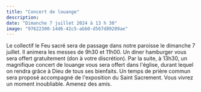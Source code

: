 ```yaml
---
title: "Concert de louange"
description: 
date: "Dimanche 7 juillet 2024 à 13 h 30"
image: "97622300-14d6-42c5-abb0-d567d89209ae"
---
```


Le collectif le Feu sacré sera de passage dans notre paroisse le dimanche 7 juillet. Il animera les messes de 9h30 et 11h00. Un diner hamburger vous sera offert gratuitement (don à votre discrétion).
Par la suite, à 13h30, un magnifique concert de louange vous sera offert dans l'église, durant lequel on rendra grâce à Dieu de tous ses bienfaits. Un temps de prière commun sera proposé accompagné de l'exposition du Saint Sacrement. Vous vivrez un moment inoubliable. Amenez des amis. 